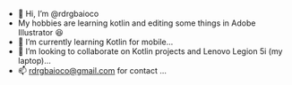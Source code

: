 - 👋 Hi, I’m @rdrgbaioco
- My hobbies are learning kotlin and editing some things in Adobe Illustrator 😆
- 🌱  I’m currently learning Kotlin for mobile...
- 💞️ I’m looking to collaborate on Kotlin projects and Lenovo Legion 5i (my laptop)...
- 📫 rdrgbaioco@gmail.com for contact ...

<!---
rdrgbaioco/rdrgbaioco
--->
